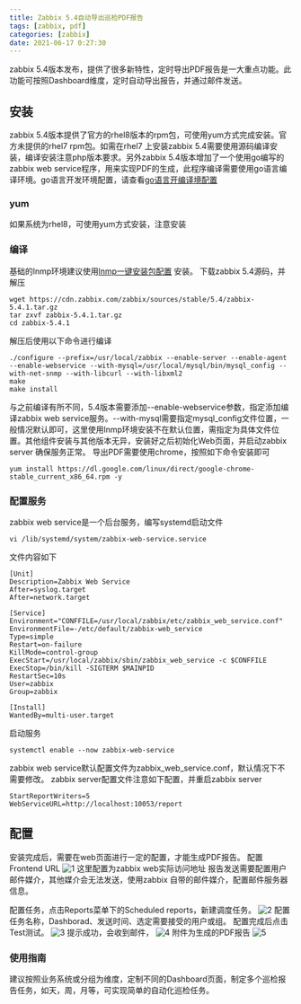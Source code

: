 ```yaml
---
title: Zabbix 5.4自动导出巡检PDF报告
tags: [zabbix, pdf]
categories: [zabbix]
date: 2021-06-17 0:27:30
---
```


zabbix 5.4版本发布，提供了很多新特性，定时导出PDF报告是一大重点功能。此功能可按照Dashboard维度，定时自动导出报告，并通过邮件发送。
## 安装
zabbix 5.4版本提供了官方的rhel8版本的rpm包，可使用yum方式完成安装。官方未提供的rhel7 rpm包。如需在rhel7 上安装zabbix 5.4需要使用源码编译安装，编译安装注意php版本要求。另外zabbix 5.4版本增加了一个使用go编写的zabbix web service程序，用来实现PDF的生成，此程序编译需要使用go语言编译环境。go语言开发环境配置，请查看[go语言开编译境配置](https://blog.cactifans.com/2020/05/19/Zabbix5.0%E7%89%88%E6%9C%ACAgent2%E5%AE%89%E8%A3%85/#%E7%BC%96%E8%AF%91%E5%AE%89%E8%A3%85)
### yum
如果系统为rhel8，可使用yum方式安装，注意安装
### 编译
基础的lnmp环境建议使用[lnmp一键安装包配置](https://lnmp.org/download.html) 安装。
下载zabbix 5.4源码，并解压
```
wget https://cdn.zabbix.com/zabbix/sources/stable/5.4/zabbix-5.4.1.tar.gz
tar zxvf zabbix-5.4.1.tar.gz
cd zabbix-5.4.1
```
解压后使用以下命令进行编译
```
./configure --prefix=/usr/local/zabbix --enable-server --enable-agent --enable-webservice --with-mysql=/usr/local/mysql/bin/mysql_config --with-net-snmp --with-libcurl --with-libxml2 
make
make install
```
与之前编译有所不同，5.4版本需要添加--enable-webservice参数，指定添加编译zabbix web service服务。--with-mysql需要指定mysql_config文件位置，一般情况默认即可，这里使用lnmp环境安装不在默认位置，需指定为具体文件位置。其他组件安装与其他版本无异，安装好之后初始化Web页面，并启动zabbix server 确保服务正常。
导出PDF需要使用chrome，按照如下命令安装即可
```
yum install https://dl.google.com/linux/direct/google-chrome-stable_current_x86_64.rpm -y
```
### 配置服务
zabbix web service是一个后台服务，编写systemd启动文件
```
vi /lib/systemd/system/zabbix-web-service.service
```
文件内容如下
```
[Unit]
Description=Zabbix Web Service
After=syslog.target
After=network.target

[Service]
Environment="CONFFILE=/usr/local/zabbix/etc/zabbix_web_service.conf"
EnvironmentFile=-/etc/default/zabbix-web_service
Type=simple
Restart=on-failure
KillMode=control-group
ExecStart=/usr/local/zabbix/sbin/zabbix_web_service -c $CONFFILE
ExecStop=/bin/kill -SIGTERM $MAINPID
RestartSec=10s
User=zabbix
Group=zabbix

[Install]
WantedBy=multi-user.target
```
启动服务
```
systemctl enable --now zabbix-web-service
```
zabbix web service默认配置文件为zabbix_web_service.conf，默认情况下不需要修改。
zabbix server配置文件注意如下配置，并重启zabbix server
```
StartReportWriters=5
WebServiceURL=http://localhost:10053/report
```
## 配置
安装完成后，需要在web页面进行一定的配置，才能生成PDF报告。
配置Frontend URL
![1](https://img.cactifans.com/wp-content/uploads/2021/06/1623741574944.jpg)
这里配置为zabbix web实际访问地址
报告发送需要配置用户邮件媒介，其他媒介会无法发送，使用zabbix 自带的邮件媒介，配置邮件服务器信息。

配置任务，点击Reports菜单下的Scheduled reports，新建调度任务。
![2](https://img.cactifans.com/wp-content/uploads/2021/06/1623743537858.jpg)
配置任务名称，Dashborad、发送时间、选定需要接受的用户或组。
配置完成后点击Test测试。
![3](https://img.cactifans.com/wp-content/uploads/2021/06/1623746386264.jpg)
提示成功，会收到邮件，
![4](https://img.cactifans.com/wp-content/uploads/2021/06/1623744002342.jpg)
附件为生成的PDF报告
![5](https://img.cactifans.com/wp-content/uploads/2021/06/1623746254037.jpg)
### 使用指南
建议按照业务系统或分组为维度，定制不同的Dashboard页面，制定多个巡检报告任务，如天，周，月等，可实现简单的自动化巡检任务。